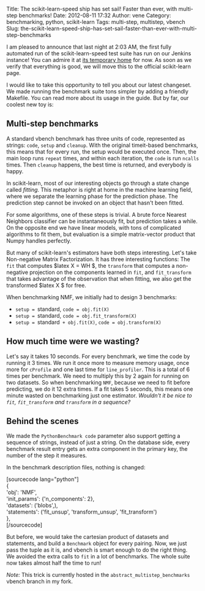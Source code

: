 Title: The scikit-learn-speed ship has set sail! Faster than ever, with multi-step benchmarks!
Date: 2012-08-11 17:32
Author: vene
Category: benchmarking, python, scikit-learn
Tags: multi-step, multistep, vbench
Slug: the-scikit-learn-speed-ship-has-set-sail-faster-than-ever-with-multi-step-benchmarks

I am pleased to announce that last night at 2:03 AM, the first fully
automated run of the scikit-learn-speed test suite has run on our
Jenkins instance! You can admire it at [its temporary home][] for now.
As soon as we verify that everything is good, we will move this to the
official scikit-learn page.

I would like to take this opportunity to tell you about our latest
changeset. We made running the benchmark suite tons simpler by adding a
friendly Makefile. You can read more about its usage in the guide. But
by far, our coolest new toy is:

Multi-step benchmarks
---------------------

A standard vbench benchmark has three units of code, represented as
strings: `code`, `setup` and `cleanup`. With the original timeit-based
benchmarks, this means that for every run, the setup would be executed
once. Then, the main loop runs `repeat` times, and within each
iteration, the `code` is run `ncalls` times. Then `cleanup` happens, the
best time is returned, and everybody is happy.

In scikit-learn, most of our interesting objects go through a state
change called *fitting*. This metaphor is right at home in the machine
learning field, where we separate the learning phase for the prediction
phase. The prediction step cannot be invoked on an object that hasn't
been fitted.

For some algorithms, one of these steps is trivial. A brute force
Nearest Neighbors classifier can be instantaneously fit, but prediction
takes a while. On the opposite end we have linear models, with tons of
complicated algorithms to fit them, but evaluation is a simple
matrix-vector product that Numpy handles perfectly.

But many of scikit-learn's estimators have both steps interesting. Let's
take Non-negative Matrix Factorization. It has three interesting
functions: The `fit` that computes \$latex X = WH \$, the `transform`
that computes a non-negative projection on the components learned in
`fit`, and `fit_transform` that takes advantage of the observation that
when fitting, we also get the transformed \$latex X \$ for free.

When benchmarking NMF, we initially had to design 3 benchmarks:

-   `setup = `standard, `code = obj.fit(X)`
-   `setup = `standard, `code = obj.fit_transform(X)`
-   `setup = `standard` + obj.fit(X)`, `code = obj.transform(X)`

How much time were we wasting?
------------------------------

Let's say it takes 10 seconds. For every benchmark, we time the code by
running it 3 times. We run it once more to measure memory usage, once
more for `cProfile` and one last time for `line_profiler`. This is a
total of 6 times per benchmark. We need to multiply this by 2 again for
running on two datasets. So when benchmarking `NMF`, because we need to
fit before predicting, we do it 12 extra times. If a fit takes 5
seconds, this means one minute wasted on benchmarking just one
estimator. *Wouldn't it be nice to `fit`, `fit_transform` and
`transform` in a sequence?*

Behind the scenes
-----------------

We made the `PythonBenchmark code` parameter also support getting a
sequence of strings, instead of just a string. On the database side,
every benchmark result entry gets an extra component in the primary key,
the number of the step it measures.

In the benchmark description files, nothing is changed:

[sourcecode lang="python"]  
{  
'obj': 'NMF',  
'init\_params': {'n\_components': 2},  
'datasets': ('blobs',),  
'statements': ('fit\_unsup', 'transform\_unsup', 'fit\_transform')  
},  
[/sourcecode]

But before, we would take the cartesian product of datasets and
statements, and build a `Benchmark` object for every pairing. Now, we
just pass the tuple as it is, and vbench is smart enough to do the right
thing.  
We avoided the extra calls to `fit` in a lot of benchmarks. The whole
suite now takes almost half the time to run!

*Note:* This trick is currently hosted in the
`abstract_multistep_benchmarks` vbench branch in my fork.

  [its temporary home]: http://jenkins-scikit-learn.github.com/scikit-learn-speed/
